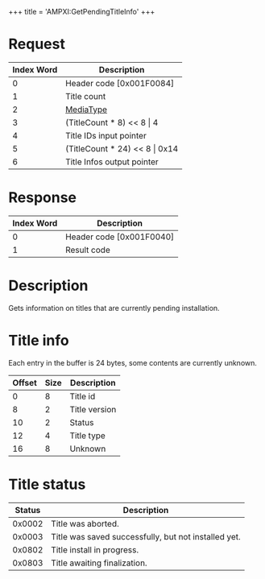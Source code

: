 +++
title = 'AMPXI:GetPendingTitleInfo'
+++

# Request

| Index Word | Description                                           |
|------------|-------------------------------------------------------|
| 0          | Header code \[0x001F0084\]                            |
| 1          | Title count                                           |
| 2          | [MediaType](Filesystem_services#MediaType "wikilink") |
| 3          | (TitleCount \* 8) \<\< 8 \| 4                         |
| 4          | Title IDs input pointer                               |
| 5          | (TitleCount \* 24) \<\< 8 \| 0x14                     |
| 6          | Title Infos output pointer                            |

# Response

| Index Word | Description                |
|------------|----------------------------|
| 0          | Header code \[0x001F0040\] |
| 1          | Result code                |

# Description

Gets information on titles that are currently pending installation.

# Title info

Each entry in the buffer is 24 bytes, some contents are currently
unknown.

| Offset | Size | Description   |
|--------|------|---------------|
| 0      | 8    | Title id      |
| 8      | 2    | Title version |
| 10     | 2    | Status        |
| 12     | 4    | Title type    |
| 16     | 8    | Unknown       |

# Title status

| Status | Description                                          |
|--------|------------------------------------------------------|
| 0x0002 | Title was aborted.                                   |
| 0x0003 | Title was saved successfully, but not installed yet. |
| 0x0802 | Title install in progress.                           |
| 0x0803 | Title awaiting finalization.                         |
